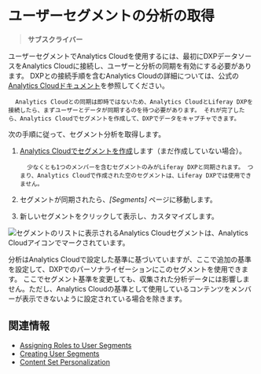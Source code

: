 # ユーザーセグメントの分析の取得

> **サブスクライバー**

ユーザーセグメントでAnalytics Cloudを使用するには、最初にDXPデータソースをAnalytics Cloudに接続し、ユーザーと分析の同期を有効にする必要があります。 DXPとの接続手順を含むAnalytics Cloudの詳細については、公式の[Analytics Cloudドキュメント](https://help.liferay.com/hc/en-us/categories/360000872551)を参照してください。

``` important::
  Analytics Cloudとの同期は即時ではないため、Analytics CloudとLiferay DXPを接続したら、まずユーザーとデータが同期するのを待つ必要があります。 それが完了したら、Analytics Cloudでセグメントを作成して、DXPでデータをキャプチャできます。
```

次の手順に従って、セグメント分析を取得します。

1.  [Analytics Cloudでセグメントを作成](https://help.liferay.com/hc/en-us/articles/360006947671-Creating-Segments)します（まだ作成していない場合）。

    ``` note::
      少なくとも1つのメンバーを含むセグメントのみがLiferay DXPと同期されます。 つまり、Analytics Cloudで作成された空のセグメントは、Liferay DXPでは使用できません。
    ```

2.  セグメントが同期されたら、*[Segments]* ページに移動します。

3.  新しいセグメントをクリックして表示し、カスタマイズします。

![セグメントのリストに表示されるAnalytics Cloudセグメントは、Analytics Cloudアイコンでマークされています。](./getting-analytics-for-user-segments/images/01.png)

分析はAnalytics Cloudで設定した基準に基づいていますが、ここで追加の基準を設定して、DXPでのパーソナライゼーションにこのセグメントを使用できます。 ここでセグメント基準を変更しても、収集された分析データには影響しません。ただし、Analytics Cloudの基準として使用しているコンテンツをメンバーが表示できないように設定されている場合を除きます。

## 関連情報

  - [Assigning Roles to User Segments](../../../users-and-permissions/roles-and-permissions/assigning-roles-to-user-segments.md)
  - [Creating User Segments](./creating-and-managing-user-segments.md)
  - [Content Set Personalization](../experience-personalization/content-set-personalization.md)
